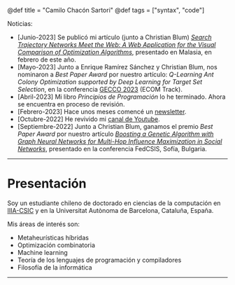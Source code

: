 @def title = "Camilo Chacón Sartori"
@def tags = ["syntax", "code"]

Noticias: 
- [Junio-2023] Se publicó mi artículo (junto a Christian Blum) [*Search Trajectory Networks Meet the Web: A Web Application for the Visual Comparison of Optimization Algorithms*](https://dl.acm.org/doi/10.1145/3587828.3587843), presentado en Malasia, en febrero de este año.
 - [Mayo-2023] Junto a Enrique Ramírez Sánchez y Christian Blum, nos nominaron a *Best Paper Award* por nuestro artículo: *Q-Learning Ant Colony Optimization supported by Deep Learning for Target Set Selection*, en la conferencia [GECCO 2023](https://gecco-2023.sigevo.org/Best-Paper-Nominations#&sort%5Bwptrackerlist23-1%5D=0-0&filter%5Bwptrackerlist23-1%5D=eco--) (ECOM Track).
 - [Abril-2023] Mi libro *Principios de Programación* lo he terminado. Ahora se encuentra en proceso de revisión. 
 - [Febrero-2023] Hace unos meses comencé un [newsletter](camilocs.substack.com/). 
 - [Octubre-2022] He revivido mi [canal de Youtube](https://www.youtube.com/channel/UCmvwiEa3m6mrgjIbDyZr0ag).
 - [Septiembre-2022] Junto a Christian Blum, ganamos el premio *Best Paper Award* por nuestro artículo [*Boosting a Genetic Algorithm with Graph Neural Networks for Multi-Hop Influence Maximization in Social Networks*](https://www.researchgate.net/publication/364080120_Boosting_a_Genetic_Algorithm_with_Graph_Neural_Networks_for_Multi-Hop_Influence_Maximization_in_Social_Networks), presentado en la conferencia FedCSIS, Sofía, Bulgaria.

---

# Presentación

 <!-- \tableofcontents you can use \toc as well -->

Soy un estudiante chileno de doctorado en ciencias de la computación en [IIIA-CSIC](https://www.iiia.csic.es/en-us/people/person/?person_id=161) y en la Universitat Autònoma de Barcelona, Cataluña, España. 

Mis áreas de interés son:

* Metaheurísticas híbridas
* Optimización combinatoria
* Machine learning
* Teoría de los lenguajes de programación y compiladores
* Filosofía de la informática

---
